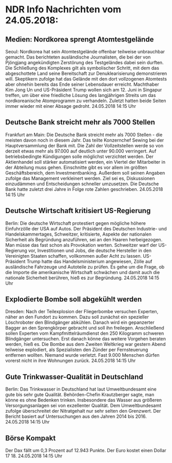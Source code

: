 # NDR Info Nachrichten vom 24.05.2018:


## Medien: Nordkorea sprengt Atomtestgelände
Seoul: Nordkorea hat sein Atomtestgelände offenbar teilweise unbrauchbar gemacht. Das berichteten ausländische Journalisten, die bei der von Pjöngjang angekündigten Zerstörung des Testgeländes dabei sein durften. Die Schließung des Komplexes gilt als symbolischer Schritt, mit dem das abgeschottete Land seine Bereitschaft zur Denuklearisierung demonstrieren will. Skeptikern zufolge hat das Gelände mit den dort vollzogenen Atomtests aber ohnehin bereits das Ende seiner Lebensdauer erreicht. Machthaber Kim Jong Un und US-Präsident Trump wollen sich am 12. Juni in Singapur treffen, um über eine friedliche Lösung des langjährigen Streits um das nordkoreanische Atomprogramm zu verhandeln. Zuletzt hatten beide Seiten immer wieder mit einer Absage gedroht. 24.05.2018 14:15 Uhr 

## Deutsche Bank streicht mehr als 7000 Stellen
Frankfurt am Main: Die Deutsche Bank streicht mehr als 7000 Stellen - die meisten davon noch in diesem Jahr. Das teilte Konzernchef Sewing bei der Hauptversammlung der Bank mit. Die Zahl der Vollzeitstellen werde so von derzeit etwas mehr als 97.000 auf deutlich unter 90.000 verringert. Auf betriebsbedingte Kündigungen solle möglichst verzichtet werden. Der Aktienhandel soll stärker automatisiert werden, ein Viertel der Mitarbeiter in der Abteilung muss gehen. Einschnitte gibt es vor allem im größten Geschäftsbereich, dem Investmentbanking. Außerdem soll seinen Angaben zufolge das Management verkleinert werden. Ziel sei es, Diskussionen einzudämmen und Entscheidungen schneller umzusetzen. Die Deutsche Bank hatte zuletzt drei Jahre in Folge rote Zahlen geschrieben. 24.05.2018 14:15 Uhr 

## Deutsche Wirtschaft kritisiert US-Regierung
Berlin: Die deutsche Wirtschaft protestiert gegen mögliche höhere Einfuhrzölle der USA auf Autos. Der Präsident des Deutschen Industrie- und Handelskammertages, Schweitzer, kritisierte, Aspekte der nationalen Sicherheit als Begründung anzuführen, sei an den Haaren herbeigezogen. Man müsse das fast schon als Provokation werten. Schweitzer warf der US-Regierung vor, Investitionen und Jobs, die deutsche Hersteller in den Vereinigten Staaten schaffen, vollkommen außer Acht zu lassen. US-Präsident Trump hatte das Handelsministerium angewiesen, Zölle auf ausländische Fahrzeuge und Autoteile zu prüfen. Es gehe um die Frage, ob die Importe die amerikanische Wirtschaft schwächen und damit auch die nationale Sicherheit berühren, hieß es zur Begründung. 24.05.2018 14:15 Uhr 

## Explodierte Bombe soll abgekühlt werden
Dresden:    Nach der Teilexplosion der Fliegerbombe versuchen Experten, näher an den Fundort zu kommen. Dazu soll zunächst ein spezieller Löschroboter den Blindgänger abkühlen. Danach wird ein gepanzerter Bagger an den Sprengkörper gebracht und soll ihn freilegen. Anschließend sollen Experten vom Kampfmittelräumdienst den 250 Kilogramm schweren Blindgänger untersuchen. Erst danach könne das weitere Vorgehen beraten werden, hieß es. Die Bombe aus dem Zweiten Weltkrieg war gestern Abend teilweise explodiert, als Spezialisten den Zünder per Fernsteuerung entfernen wollten. Niemand wurde verletzt. Fast 9.000 Menschen dürfen vorerst nicht in ihre Wohnungen zurück. 24.05.2018 14:15 Uhr 

## Gute Trinkwasser-Qualität in Deutschland
Berlin: Das Trinkwasser in Deutschland hat laut Umweltbundesamt eine gute bis sehr gute Qualität. Behörden-Chefin Krautzberger sagte, man könne es ohne Bedenken trinken. Insbesondere das Wasser aus größeren Versorgungsanlagen sei von exzellenter Qualität. Dem Umweltbundesamt zufolge überschreitet der Nitratgehalt nur sehr selten den Grenzwert. Der Bericht basiert auf Untersuchungen aus den Jahren  2014 bis 2016. 24.05.2018 14:15 Uhr 

## Börse Kompakt
Der Dax fällt um 0,3 Prozent auf 12.943 Punkte. Der Euro kostet einen Dollar 17 18. 24.05.2018 14:15 Uhr 
